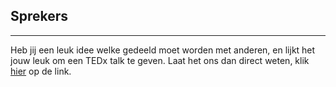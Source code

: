 ## Sprekers
* * *

Heb jij een leuk idee welke gedeeld moet worden met anderen, en lijkt het jouw leuk om een TEDx talk te geven. Laat het ons dan direct weten, klik [hier](/sprekers/) op de link.  

